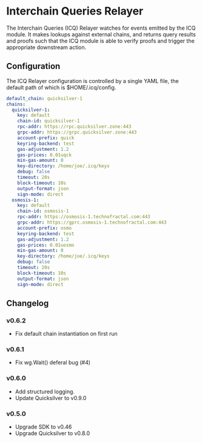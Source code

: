 # Interchain Queries Relayer

The Interchain Queries (ICQ) Relayer watches for events emitted by the ICQ module. It makes lookups against external chains, and returns query results and proofs such that the ICQ module is able to verify proofs and trigger the appropriate downstream action.

## Configuration

The ICQ Relayer configuration is controlled by a single YAML file, the default path of which is $HOME/.icq/config.

```yaml
default_chain: quicksilver-1
chains:
  quicksilver-1:
    key: default
    chain-id: quicksilver-1
    rpc-addr: https://rpc.quicksilver.zone:443
    grpc-addr: https://grpc.quicksilver.zone:443
    account-prefix: quick
    keyring-backend: test
    gas-adjustment: 1.2
    gas-prices: 0.01uqck
    min-gas-amount: 0
    key-directory: /home/joe/.icq/keys
    debug: false
    timeout: 20s
    block-timeout: 10s
    output-format: json
    sign-mode: direct
  osmosis-1:
    key: default
    chain-id: osmosis-1
    rpc-addr: https://osmosis-1.technofractal.com:443
    grpc-addr: https://gprc.osmosis-1.technofractal.com:443
    account-prefix: osmo
    keyring-backend: test
    gas-adjustment: 1.2
    gas-prices: 0.01uosmo
    min-gas-amount: 0
    key-directory: /home/joe/.icq/keys
    debug: false
    timeout: 20s
    block-timeout: 10s
    output-format: json
    sign-mode: direct

```

## Changelog

### v0.6.2
- Fix default chain instantiation on first run

### v0.6.1
- Fix wg.Wait() deferal bug (#4)

### v0.6.0

- Add structured logging.
- Update Quicksilver to v0.9.0

### v0.5.0

- Upgrade SDK to v0.46
- Upgrade Quicksilver to v0.8.0

